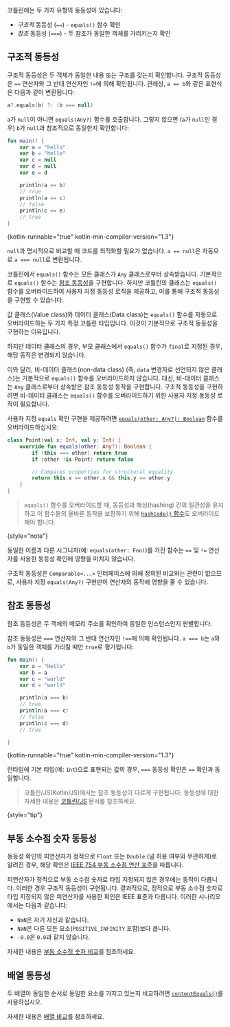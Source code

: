 [//]: # (title: 동등성)

코틀린에는 두 가지 유형의 동등성이 있습니다:

*   _구조적_ 동등성 (`==`) - `equals()` 함수 확인
*   _참조_ 동등성 (`===`) - 두 참조가 동일한 객체를 가리키는지 확인

## 구조적 동등성

구조적 동등성은 두 객체가 동일한 내용 또는 구조를 갖는지 확인합니다. 구조적 동등성은 `==` 연산자와 그 반대 연산자인 `!=`에 의해 확인됩니다.
관례상, `a == b`와 같은 표현식은 다음과 같이 변환됩니다:

```kotlin
a?.equals(b) ?: (b === null)
```

`a`가 `null`이 아니면 `equals(Any?)` 함수를 호출합니다. 그렇지 않으면 (`a`가 `null`인 경우) `b`가 `null`과 참조적으로 동일한지 확인합니다:

```kotlin
fun main() {
    var a = "hello"
    var b = "hello"
    var c = null
    var d = null
    var e = d

    println(a == b)
    // true
    println(a == c)
    // false
    println(c == e)
    // true
}
```
{kotlin-runnable="true" kotlin-min-compiler-version="1.3"}

`null`과 명시적으로 비교할 때 코드를 최적화할 필요가 없습니다. `a == null`은 자동으로 `a === null`로 변환됩니다.

코틀린에서 `equals()` 함수는 모든 클래스가 `Any` 클래스로부터 상속받습니다. 기본적으로 `equals()` 함수는 [참조 동등성](#referential-equality)을 구현합니다. 하지만 코틀린의 클래스는 `equals()` 함수를 오버라이드하여 사용자 지정 동등성 로직을 제공하고, 이를 통해 구조적 동등성을 구현할 수 있습니다.

값 클래스(Value class)와 데이터 클래스(Data class)는 `equals()` 함수를 자동으로 오버라이드하는 두 가지 특정 코틀린 타입입니다. 이것이 기본적으로 구조적 동등성을 구현하는 이유입니다.

하지만 데이터 클래스의 경우, 부모 클래스에서 `equals()` 함수가 `final`로 지정된 경우, 해당 동작은 변경되지 않습니다.

이와 달리, 비-데이터 클래스(non-data class) (즉, `data` 변경자로 선언되지 않은 클래스)는 기본적으로 `equals()` 함수를 오버라이드하지 않습니다. 대신, 비-데이터 클래스는 `Any` 클래스로부터 상속받은 참조 동등성 동작을 구현합니다.
구조적 동등성을 구현하려면 비-데이터 클래스는 `equals()` 함수를 오버라이드하기 위한 사용자 지정 동등성 로직이 필요합니다.

사용자 지정 `equals` 확인 구현을 제공하려면 [`equals(other: Any?): Boolean`](https://kotlinlang.org/api/latest/jvm/stdlib/kotlin/-any/equals.html) 함수를 오버라이드하십시오:

```kotlin
class Point(val x: Int, val y: Int) {
    override fun equals(other: Any?): Boolean {
        if (this === other) return true
        if (other !is Point) return false

        // Compares properties for structural equality
        return this.x == other.x && this.y == other.y
    }
}
```
> `equals()` 함수를 오버라이드할 때, 동등성과 해싱(hashing) 간의 일관성을 유지하고 이 함수들의 올바른 동작을 보장하기 위해 [`hashCode()` 함수](https://kotlinlang.org/api/latest/jvm/stdlib/kotlin/-any/hash-code.html)도 오버라이드해야 합니다.
>
{style="note"}

동일한 이름과 다른 시그니처(예: `equals(other: Foo)`)를 가진 함수는 `==` 및 `!=` 연산자를 사용한 동등성 확인에 영향을 미치지 않습니다.

구조적 동등성은 `Comparable<...>` 인터페이스에 의해 정의된 비교와는 관련이 없으므로, 사용자 지정 `equals(Any?)` 구현만이 연산자의 동작에 영향을 줄 수 있습니다.

## 참조 동등성

참조 동등성은 두 객체의 메모리 주소를 확인하여 동일한 인스턴스인지 판별합니다.

참조 동등성은 `===` 연산자와 그 반대 연산자인 `!==`에 의해 확인됩니다. `a === b`는 `a`와 `b`가 동일한 객체를 가리킬 때만 `true`로 평가됩니다:

```kotlin
fun main() {
    var a = "Hello"
    var b = a
    var c = "world"
    var d = "world"

    println(a === b)
    // true
    println(a === c)
    // false
    println(c === d)
    // true

}
```
{kotlin-runnable="true" kotlin-min-compiler-version="1.3"}

런타임에 기본 타입(예: `Int`)으로 표현되는 값의 경우, `===` 동등성 확인은 `==` 확인과 동일합니다.

> 코틀린/JS(Kotlin/JS)에서는 참조 동등성이 다르게 구현됩니다. 동등성에 대한 자세한 내용은 [코틀린/JS](js-interop.md#equality) 문서를 참조하세요.
>
{style="tip"}

## 부동 소수점 숫자 동등성

동등성 확인의 피연산자가 정적으로 `Float` 또는 `Double` (널 허용 여부와 무관하게)로 알려진 경우, 해당 확인은 [IEEE 754 부동 소수점 연산 표준](https://en.wikipedia.org/wiki/IEEE_754)을 따릅니다.

피연산자가 정적으로 부동 소수점 숫자로 타입 지정되지 않은 경우에는 동작이 다릅니다. 이러한 경우 구조적 동등성이 구현됩니다. 결과적으로, 정적으로 부동 소수점 숫자로 타입 지정되지 않은 피연산자를 사용한 확인은 IEEE 표준과 다릅니다. 이러한 시나리오에서는 다음과 같습니다:

*   `NaN`은 자기 자신과 같습니다.
*   `NaN`은 다른 모든 요소(`POSITIVE_INFINITY` 포함)보다 큽니다.
*   `-0.0`은 `0.0`과 같지 않습니다.

자세한 내용은 [부동 소수점 숫자 비교](numbers.md#floating-point-numbers-comparison)를 참조하세요.

## 배열 동등성

두 배열이 동일한 순서로 동일한 요소를 가지고 있는지 비교하려면 [`contentEquals()`](https://kotlinlang.org/api/latest/jvm/stdlib/kotlin.collections/content-equals.html)를 사용하십시오.

자세한 내용은 [배열 비교](arrays.md#compare-arrays)를 참조하세요.